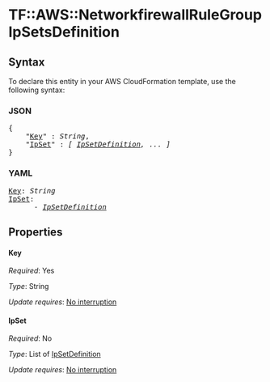 # TF::AWS::NetworkfirewallRuleGroup IpSetsDefinition

## Syntax

To declare this entity in your AWS CloudFormation template, use the following syntax:

### JSON

<pre>
{
    "<a href="#key" title="Key">Key</a>" : <i>String</i>,
    "<a href="#ipset" title="IpSet">IpSet</a>" : <i>[ <a href="ipsetdefinition.md">IpSetDefinition</a>, ... ]</i>
}
</pre>

### YAML

<pre>
<a href="#key" title="Key">Key</a>: <i>String</i>
<a href="#ipset" title="IpSet">IpSet</a>: <i>
      - <a href="ipsetdefinition.md">IpSetDefinition</a></i>
</pre>

## Properties

#### Key

_Required_: Yes

_Type_: String

_Update requires_: [No interruption](https://docs.aws.amazon.com/AWSCloudFormation/latest/UserGuide/using-cfn-updating-stacks-update-behaviors.html#update-no-interrupt)

#### IpSet

_Required_: No

_Type_: List of <a href="ipsetdefinition.md">IpSetDefinition</a>

_Update requires_: [No interruption](https://docs.aws.amazon.com/AWSCloudFormation/latest/UserGuide/using-cfn-updating-stacks-update-behaviors.html#update-no-interrupt)


